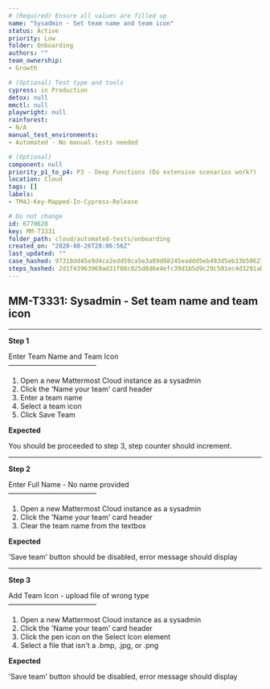 ```yaml
---
# (Required) Ensure all values are filled up
name: "Sysadmin - Set team name and team icon"
status: Active
priority: Low
folder: Onboarding
authors: ""
team_ownership: 
- Growth

# (Optional) Test type and tools
cypress: in Production
detox: null
mmctl: null
playwright: null
rainforest: 
- N/A
manual_test_environments: 
- Automated - No manual tests needed

# (Optional)
component: null
priority_p1_to_p4: P3 - Deep Functions (Do extensive scenarios work?)
location: Cloud
tags: []
labels: 
- TM4J-Key-Mapped-In-Cypress-Release

# Do not change
id: 6770628
key: MM-T3331
folder_path: cloud/automated-tests/onboarding
created_on: "2020-08-26T20:06:56Z"
last_updated: ""
case_hashed: 97318dd45e9d4ca2edd59ca5e3a89d88245eaddd5eb493d5eb33b5062733ac01b85b47994f4e404ae66734a554a48791
steps_hashed: 2d1f43963969ad31f08c025d8d6e4efc39d1b5d9c29c501ec4d3291ab5265e38c94624e1df089eda76165411e920ce7a
---
```


## MM-T3331: Sysadmin - Set team name and team icon

---

**Step 1**

Enter Team Name and Team Icon\
–––––––––––––––––––––––––

1. Open a new Mattermost Cloud instance as a sysadmin
2. Click the 'Name your team' card header
3. Enter a team name
4. Select a team icon
5. Click Save Team

**Expected**

You should be proceeded to step 3, step counter should increment.

---

**Step 2**

Enter Full Name - No name provided\
–––––––––––––––––––––––––

1. Open a new Mattermost Cloud instance as a sysadmin
2. Click the 'Name your team' card header
3. Clear the team name from the textbox

**Expected**

'Save team' button should be disabled, error message should display

---

**Step 3**

Add Team Icon - upload file of wrong type\
–––––––––––––––––––––––––

1. Open a new Mattermost Cloud instance as a sysadmin
2. Click the 'Name your team' card header
3. Click the pen icon on the Select Icon element
4. Select a file that isn't a .bmp, .jpg, or .png

**Expected**

'Save team' button should be disabled, error message should display
